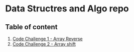 # Data Structres and Algo repo

## Table of content
1. [Code Challenge 1 - Array Reverse](challenges/array_reverse/README.md)
2. [Code Challenge 2 - Array shift](challenges/array_shift/README.md)